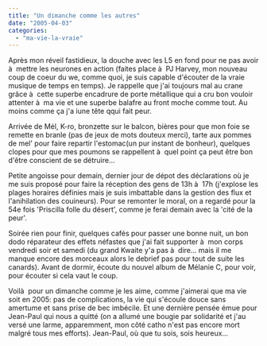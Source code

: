 ```yaml
---
title: "Un dimanche comme les autres"
date: "2005-04-03"
categories: 
  - "ma-vie-la-vraie"
---
```


Après mon réveil fastidieux, la douche avec les L5 en fond pour ne pas avoir à  mettre les neurones en action (faites place à  PJ Harvey, mon nouveau coup de coeur du we, comme quoi, je suis capable d'écouter de la vraie musique de temps en temps). Je rappelle que j'ai toujours mal au crane grâce à  cette superbe encadrure de porte métallique qui a cru bon vouloir attenter à  ma vie et une superbe balafre au front moche comme tout. Au moins comme ça j'a iune tête qqui fait peur.

Arrivée de Mél, K-ro, bronzette sur le balcon, bières pour que mon foie se remette en branle (pas de jeux de mots douteux merci), tarte aux pommes de mel' pour faire repartir l'estomac(un pur instant de bonheur), quelques clopes pour que mes poumons se rappellent à  quel point ça peut être bon d'être conscient de se détruire...

Petite angoisse pour demain, dernier jour de dépot des déclarations où je me suis proposé pour faire la réception des gens de 13h à  17h (j'explose les plages horaires définies mais je suis imbattable dans la gestion des flux et l'anihilation des couineurs). Pour se remonter le moral, on a regardé pour la 54e fois 'Priscilla folle du désert', comme je ferai demain avec la 'cité de la peur'.

Soirée rien pour finir, quelques cafés pour passer une bonne nuit, un bon dodo réparateur des effets néfastes que j'ai fait supporter à  mon corps vendredi soir et samedi (du grand Kwaite y'a pas à  dire... mais il me manque encore des morceaux alors le debrief pas pour tout de suite les canards). Avant de dormir, écoute du nouvel album de Mélanie C, pour voir, pour écouter si cela vaut le coup.

Voilà  pour un dimanche comme je les aime, comme j'aimerai que ma vie soit en 2005: pas de complications, la vie qui s'écoule douce sans amertume et sans prise de bec imbécile. Et une dernière pensée émue pour Jean-Paul qui nous a quitté (on a allumé une bougie par solidarité et j'au versé une larme, apparemment, mon côté catho n'est pas encore mort malgré tous mes efforts). Jean-Paul, où que tu sois, sois heureux...
